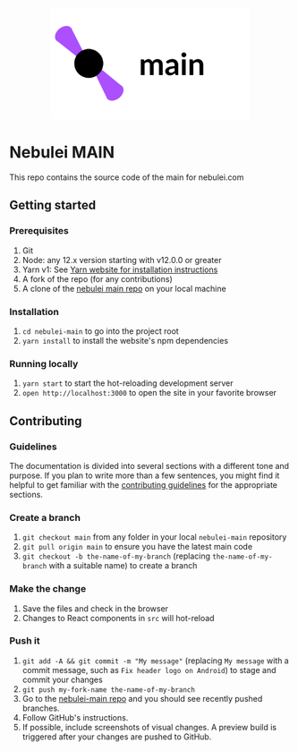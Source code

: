 <div align="center">
  <a href="https://github.com/nebuleia/nebulei-feed">
    <img src="assets/Nebulei-Main.svg" alt="Logo" width="" height="200">
  </a>
</div>


# Nebulei MAIN

This repo contains the source code of the main for nebulei.com

## Getting started

### Prerequisites

1. Git
1. Node: any 12.x version starting with v12.0.0 or greater
1. Yarn v1: See [Yarn website for installation instructions](https://yarnpkg.com/lang/en/docs/install/)
1. A fork of the repo (for any contributions)
1. A clone of the [nebulei main repo](https://github.com/nebulei/nebulei-main) on your local machine

### Installation

1. `cd nebulei-main` to go into the project root
1. `yarn install` to install the website's npm dependencies

### Running locally

1. `yarn start` to start the hot-reloading development server 
1. `open http://localhost:3000` to open the site in your favorite browser

## Contributing

### Guidelines

The documentation is divided into several sections with a different tone and purpose. If you plan to write more than a few sentences, you might find it helpful to get familiar with the [contributing guidelines](https://github.com/nebulei/nebulei-main) for the appropriate sections.

### Create a branch

1. `git checkout main` from any folder in your local `nebulei-main` repository
1. `git pull origin main` to ensure you have the latest main code
1. `git checkout -b the-name-of-my-branch` (replacing `the-name-of-my-branch` with a suitable name) to create a branch

### Make the change

1. Save the files and check in the browser
  1. Changes to React components in `src` will hot-reload

### Push it

1. `git add -A && git commit -m "My message"` (replacing `My message` with a commit message, such as `Fix header logo on Android`) to stage and commit your changes
1. `git push my-fork-name the-name-of-my-branch`
1. Go to the [nebulei-main repo](https://github.com/nebulei/nebulei-main) and you should see recently pushed branches.
1. Follow GitHub's instructions.
1. If possible, include screenshots of visual changes. A preview build is triggered after your changes are pushed to GitHub.
